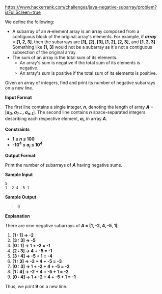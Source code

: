 https://www.hackerrank.com/challenges/java-negative-subarray/problem?isFullScreen=true

We define the following:

- A subarray of an **_n_**-element array is an array composed from a contiguous block of the original array's elements. For example, if **_array_** = **[1, 2, 3]**, then the subarrays are **[1], [2], [3], [1, 2], [2, 3],** and **[1, 2, 3]**. Something like **[1, 3]** would not be a subarray as it's not a contiguous subsection of the original array.
- The sum of an array is the total sum of its elements.
  - An array's sum is negative if the total sum of its elements is negative.
  - An array's sum is positive if the total sum of its elements is positive.

Given an array of  integers, find and print its number of negative subarrays on a new line.

**Input Format**

The first line contains a single integer, **_n_**, denoting the length of array **_A_** = [**_a<sub>0</sub>, a<sub>1</sub>..., a<sub>n-1</sub>_**].
The second line contains **_n_** space-separated integers describing each respective element, **_a<sub>i</sub>_**, in array **_A_**.

**Constraints**

- **1 &le; _n_ &le; 100**
- **-10<sup>4</sup> &le; _a<sub>i</sub>_ &le; 10<sup>4</sup>**

**Output Format**

Print the number of subarrays of **_A_** having negative sums.

**Sample Input**

```
5
1 -2 4 -5 1
```

**Sample Output**

> 9

**Explanation**

There are nine negative subarrays of **_A_ = [1, -2, 4, -5, 1]**:

1. **[1 : 1] → -2**
1. **[3 : 3] → -5**
1. **[0 : 1] → 1 + -2 = -1**
1. **[2 : 3] → 4 + -5 = -1**
1. **[3 : 4] → -5 + 1 = -4**
1. **[1 : 3] → -2 + 4 + -5 = -3**
1. **[0 : 3] → 1 + -2 + 4 + -5 = -2**
1. **[1 : 4] → -2 + 4 + -5 + 1 = -2**
1. **[0 : 4] → 1 + -2 + 4 + -5 + 1 = -1**


Thus, we print **9** on a new line.